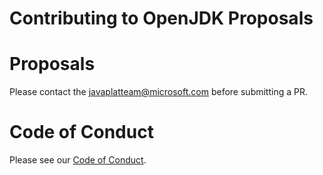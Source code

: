 Contributing to OpenJDK Proposals
=====

# Proposals
Please contact the javaplatteam@microsoft.com before submitting a PR.

# Code of Conduct
Please see our [Code of Conduct](CODE_OF_CONDUCT.md).
